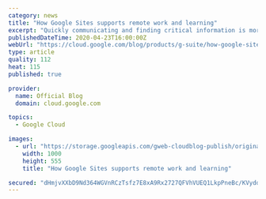```yaml
---
category: news
title: "How Google Sites supports remote work and learning"
excerpt: "Quickly communicating and finding critical information is more important than ever. As businesses shift to remote work setups and educational institutions roll out distance learning programs, Google Sites can be a helpful tool for centralizing and sharing important information across large, dispersed"
publishedDateTime: 2020-04-23T16:00:00Z
webUrl: "https://cloud.google.com/blog/products/g-suite/how-google-sites-supports-remote-work-and-learning/"
type: article
quality: 112
heat: 115
published: true

provider:
  name: Official Blog
  domain: cloud.google.com

topics:
  - Google Cloud

images:
  - url: "https://storage.googleapis.com/gweb-cloudblog-publish/original_images/AppBuilder.blog_2.max-1000x1000.png"
    width: 1000
    height: 555
    title: "How Google Sites supports remote work and learning"

secured: "dHmjvXXbD9Nd364WGVnRCzTsfz7E8xA9Rx2727QFVhVUEQ1LkpPneBc/KVydd520e8nasesYWnO4FbwhLpSApqWI4+tPQUpQiCtbwHqoBjhmAWO+4kMJrEvcxdQy7pgQk102O2OcQp1AHbPFlfklTporyr32sVHqxo2rqtG8U8VR1kl3Ee+af+u7RHDMtPIw0MjebwNNYY8DrtuRMEILy8vH+rdkIvRwV7mlzQW8mytgyLbN0XedAxZNJsI6pArCTfhI2H0i+9C75k3m6H+ZlMO/NZ3Eq04gHL+Vya+6G2/DyoBZrLxVgmUj9823gmMp;HK8KBeacigj8aSXGk0XGmQ=="
---
```


